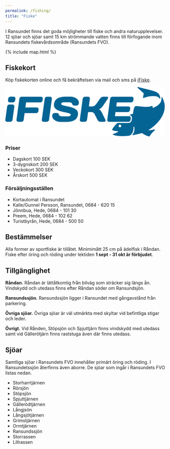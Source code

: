 ```yaml
---
permalink: /fishing/
title: "Fiske"
---
```


I Ransundet finns det goda möjligheter till fiske och andra naturupplevelser. 12 sjöar och sjöar samt 15 km strömmande vatten finns till förfogande inom Ransundets fiskevårdsområde (Ransundets FVO).

{% include map.html %}

## Fiskekort

Köp fiskekorten online och få bekräftelsen via mail och sms på [iFiske](https://www.ifiske.se/fiskekort-ransundssjon-storrassen-mfl.htm).

![iFiske](assets/images/ifiske.png)


### Priser

* Dagskort 100 SEK
* 3-dygnskort 200 SEK
* Veckokort 300 SEK
* Årskort 500 SEK

### Försäljningsställen

* Kortautomat i Ransundet
* Kalle/Gunnel Persson, Ransundet, 0684 - 620 15
* Jônnbua, Hede, 0684 - 101 30
* Preem, Hede, 0684 - 102 62
* Turistbyrån, Hede, 0684 - 500 50

## Bestämmelser
Alla former av sportfiske är tillåtet. Minimimått 25 cm på ädelfisk i Råndan. Fiske efter öring och röding under lektiden **1 sept - 31 okt är förbjudet**.

## Tillgänglighet

**Råndan.** Råndan är lättåtkomlig från bilväg som sträcker sig längs ån. Vindskydd och utedass finns efter Råndan söder om Ransundsjön.

**Ransundssjön.** Ransundssjön ligger i Ransundet med gångavstånd från parkering.

**Övriga sjöar.** Övriga sjöar är väl utmärkta med skyltar vid befintliga stigar och leder.

**Övrigt.** Vid Rånden, Stöpsjön och Spjuttjärn finns vindskydd med utedass samt vid Gällerötjärn finns raststuga även där finns utedass.

## Sjöar

Samtliga sjöar i Ransundets FVO innehåller primärt öring och röding. I Ransundetssjön återfinns även aborre. De sjöar som ingår i Ransundets FVO listas nedan.

* Storharrtjärnen
* Rörsjön
* Stöpsjön
* Spjuttjärnen
* Gällerödtjärnen
* Långjsön
* Långsjötjärnen
* Grimstjärnen
* Ormtjärnen
* Ransundssjön
* Storrassen
* Lillrassen
